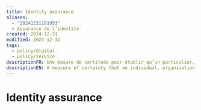 ```yaml
---
title: Identity assurance
aliases:
  - "20241231181953"
  - Assurance de l’identité
created: 2024-12-31
modified: 2024-12-31
tags:
  - policy/digital
  - policy/service
descriptionFR: Une mesure de certitude pour établir qu’un particulier, une organisation ou un dispositif est qui il prétend être ou ce qu’il prétend être.
descriptionEN: A measure of certainty that an individual, organization or device is who or what it claims to be.
---
```

# Identity assurance
